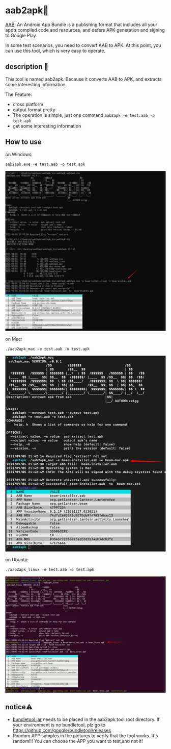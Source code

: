 # aab2apk🔧

[AAB](https://developer.android.com/guide/app-bundle): An Android App Bundle is a publishing format that includes all your app’s compiled code and resources, and defers APK generation and signing to Google Play.

In some test scenarios, you need to convert AAB to APK. At this point, you can use this tool, which is very easy to operate.

## description 📒 

This tool is named aab2apk. Because it converts AAB to APK, and extracts some interesting information.

The Feature:

- cross platform
- output format pretty
- The operation is simple, just one command `aab2apk -e test.aab -o test.apk`
- get some interesting information

## How to use

on Windows:

```
aab2apk.exe -e test.aab -o test.apk
```

![](./pic/aab2apk_Windows.png)

on Mac:

```
./aab2apk_mac -e test.aab -o test.apk
```

![](./pic/aab2apk_mac.png)

on Ubuntu:

```
./aab2apk_linux -e test.aab -o test.apk
```

![](./pic/aab2apk_Ubuntu.png)

## notice⚠️

- [bundletool.jar](https://github.com/google/bundletool/releases) needs to be placed in the aab2apk tool root directory. If your environment is no bundletool, plz go to https://github.com/google/bundletool/releases
- Random APP samples in the pictures to verify that the tool works. It's random!!! You can choose the APP you want to test,and not it!

